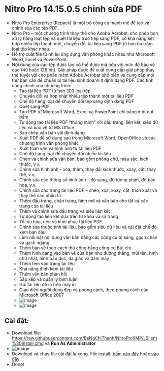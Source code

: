 # Nitro Pro 14.15.0.5 chỉnh sửa PDF
- Nitro Pro Enterprise (Repack) là một bộ công cụ mạnh mẽ để tạo và chỉnh sửa các tệp PDF.
- Nitro Pro – một chương trình thay thế cho Adobe Acrobat, cho phép bạn xử lý hàng loạt tệp và quét tài liệu trực tiếp sang PDF, có khả năng kết hợp nhiều tệp thành một, chuyển đổi tài liệu sang PDF từ hơn ba trăm loại tệp khác nhau.
- Hỗ trợ xuất file từ nhiều ứng dụng văn phòng khác nhau như Microsoft Word, Excel và PowerPoint.
- Nội dung của các tệp được tạo có thể được mã hóa với mức độ bảo vệ cao (40 hoặc 128 bit). Giải pháp được đề xuất cung cấp giải pháp thay thế tuyệt vời cho phần mềm Adobe Acrobat phổ biến và cung cấp mọi thứ bạn cần để chuẩn bị tài liệu kinh doanh ở định dạng PDF. Các tính năng chính của chương trình:
  - Tạo tài liệu PDF từ hơn 300 loại tệp
  - Chuyển đổi và hợp nhất nhiều tệp thành một tài liệu PDF
  - Chế độ hàng loạt để chuyển đổi tệp sang định dạng PDF
  - Quét sang PDF
  - Tạo PDF từ Microsoft Word, Excel và PowerPoint chỉ bằng một nút bấm
  - Tự động tạo tài liệu PDF “thông minh” với dấu trang, liên kết, siêu dữ liệu và bảo vệ từ MS Office
  - Sao chép văn bản với định dạng
  - Xuất PDF để sử dụng sau trong Microsoft Word, OpenOffice và các chương trình văn phòng khác
  - Xuất toàn văn và hình ảnh từ tài liệu PDF
  - Chế độ hàng loạt để chuyển đổi nhiều tài liệu
  - Chèn và chỉnh sửa văn bản, bao gồm phông chữ, màu sắc, kích thước, v.v.
  - Chỉnh sửa hình ảnh – xóa, thêm, thay đổi kích thước, xoay, cắt, thay thế, v.v.
  - Chỉnh sửa các thông số hình ảnh – độ sáng, độ tương phản, độ bão hòa, v.v.
  - Chỉnh sửa các trang tài liệu PDF – chèn, xóa, xoay, cắt, trích xuất và thay thế các phần tử
  - Thêm đầu trang, chân trang, hình mờ và văn bản cho tất cả các trang của tài liệu
  - Thêm và chỉnh sửa dấu trang và siêu liên kết
  - Tự động tạo liên kết dựa trên từ khóa và số trang
  - Tối ưu hóa, nén và khôi phục tài liệu PDF
  - Chỉnh sửa thuộc tính tài liệu, bao gồm siêu dữ liệu và cài đặt chế độ xem ban đầu
  - Làm nổi bật nội dung văn bản bằng các công cụ tô sáng, gạch chân và gạch ngang
  - Thêm bản vẽ theo cách thủ công bằng công cụ Bút chì
  - Thêm hình dạng vào bản vẽ của bạn như đường thẳng, mũi tên, hình chữ nhật, hình bầu dục, đa giác và đám mây
  - Thêm tem vào trang tài liệu
  - Khả năng đính kèm tài liệu
  - Thêm văn bản phản hồi
  - Sắp xếp và quản lý bình luận
  - Gửi tài liệu để in trên máy in
  - Giao diện người dùng đẹp và phong cách, theo phong cách của Microsoft Office 2007
  - ![image](https://github.com/BsNgChiThanh/NitroPro/assets/82578024/2e98acb3-ecb7-4f3b-a658-01b1291df2f7)
  - ![image](https://github.com/BsNgChiThanh/NitroPro/assets/82578024/43f0e57a-56b5-4c52-a346-98298366403a)

## Cài đặt:
- Download file: https://raw.githubusercontent.com/BsNgChiThanh/NitroPro/IMP/_Silent%20Install.cmd và **Run As Administrator**
- ![image](https://github.com/BsNgChiThanh/NitroPro/assets/82578024/f6893b31-2e64-418e-a2be-8810dc799a01)
- Download và chạy file cài đặt là xong. File install: [bấm vào đây](https://public.dm.files.1drv.com/y4m-oK_5lKIQX8Yrs7-p0CgjXcrwgIcgQAwPH6VzV59qU51kh7nAMPx-lHAr5-Nx9meBXkz4lxuvaSsFFUXkhver6Xc422PACccmXOYHJmJSMskLF5diDrjC4m-RIIRtX3xv2ptsEOtWU6pVo22lEhiMyeIJ3UOTAvaBwQ-kK5FSdVmF14Y83WoXdzbntql8wRqQosqiK1qfbY40morqFJTQSZK0hFhL1OAK5nAVkeGrwU) hoặc [vào đây](https://1drv.ms/u/s!AuSa--rFNj52gZo_DMi9rHB8phK2TA?e=F8Bdhv)
- Done!
